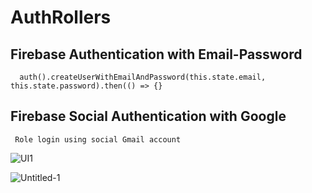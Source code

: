 # AuthRollers

## Firebase Authentication with Email-Password
      auth().createUserWithEmailAndPassword(this.state.email, this.state.password).then(() => {}
     
## Firebase Social Authentication with Google
     Role login using social Gmail account
   
![UI1](https://user-images.githubusercontent.com/45879059/220424891-5f5747fd-b779-4535-bb3c-37e2cbf03d4d.png)

![Untitled-1](https://user-images.githubusercontent.com/45879059/221274209-5d56fd9a-37f1-4901-a3f5-0f63e5f47b40.png)
